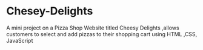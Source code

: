 # Chesey-Delights
A mini project on a Pizza Shop Website titled Cheesy Delights ,allows customers to select and add pizzas to their shopping cart using HTML ,CSS, JavaScript

